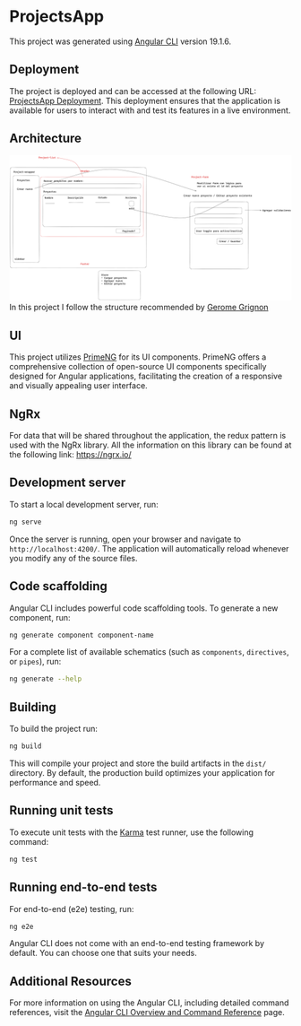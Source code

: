 # ProjectsApp

This project was generated using [Angular CLI](https://github.com/angular/angular-cli) version 19.1.6.

## Deployment

The project is deployed and can be accessed at the following URL: [ProjectsApp Deployment](https://projects-app-sooty.vercel.app/). This deployment ensures that the application is available for users to interact with and test its features in a live environment.

## Architecture

![Architecture Diagram](map.png)
In this project I follow the structure recommended by [Gerome Grignon](https://www.gerome.dev/blog/standalone-angular-folder-structure/)

## UI

This project utilizes [PrimeNG](https://primeng.org/) for its UI components. PrimeNG offers a comprehensive collection of open-source UI components specifically designed for Angular applications, facilitating the creation of a responsive and visually appealing user interface.

## NgRx

For data that will be shared throughout the application, the redux pattern is
used with the NgRx library. All the information on this library can be found at
the following link: https://ngrx.io/

## Development server

To start a local development server, run:

```bash
ng serve
```

Once the server is running, open your browser and navigate to `http://localhost:4200/`. The application will automatically reload whenever you modify any of the source files.

## Code scaffolding

Angular CLI includes powerful code scaffolding tools. To generate a new component, run:

```bash
ng generate component component-name
```

For a complete list of available schematics (such as `components`, `directives`, or `pipes`), run:

```bash
ng generate --help
```

## Building

To build the project run:

```bash
ng build
```

This will compile your project and store the build artifacts in the `dist/` directory. By default, the production build optimizes your application for performance and speed.

## Running unit tests

To execute unit tests with the [Karma](https://karma-runner.github.io) test runner, use the following command:

```bash
ng test
```

## Running end-to-end tests

For end-to-end (e2e) testing, run:

```bash
ng e2e
```

Angular CLI does not come with an end-to-end testing framework by default. You can choose one that suits your needs.

## Additional Resources

For more information on using the Angular CLI, including detailed command references, visit the [Angular CLI Overview and Command Reference](https://angular.dev/tools/cli) page.
